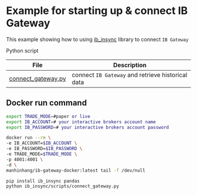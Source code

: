 # Example for starting up & connect IB Gateway

This example showing how to using [ib_insync](https://github.com/erdewit/ib_insync) library to connect `IB Gateway` 

Python script

| File | Description |
| - | - |
| [connect_gateway.py](scripts/connect_gateway.py) | connect `IB Gateway` and retrieve historical data |

## Docker run command
```bash
export TRADE_MODE=#paper or live
export IB_ACCOUNT=# your interactive brokers account name
export IB_PASSWORD=# your interactive brokers account password

docker run --rm \
-e IB_ACCOUNT=$IB_ACCOUNT \
-e IB_PASSWORD=$IB_PASSWORD \
-e TRADE_MODE=$TRADE_MODE \
-p 4001:4001 \
-d \
manhinhang/ib-gateway-docker:latest tail -f /dev/null

pip install ib_insync pandas
python ib_insync/scripts/connect_gateway.py
```